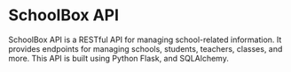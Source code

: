 # SchoolBox API
SchoolBox API is a RESTful API for managing school-related information. It provides endpoints for managing schools, students, teachers, classes, and more. This API is built using Python Flask, and SQLAlchemy.
